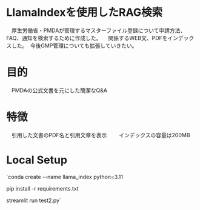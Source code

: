 # LlamaIndexを使用したRAG検索
　厚生労働省・PMDAが管理するマスターファイル登録について申請方法、FAQ、通知を検索するために作成した。
　関係するWEB文、PDFをインデックスした。　今後GMP管理についても拡張していきたい。
# 目的
 　PMDAの公式文書を元にした簡潔なQ&A
# 特徴
 　引用した文書のPDF名と引用文章を表示
　　インデックスの容量は200MB

# Local Setup
`conda create --name llama_index python=3.11

pip install -r requirements.txt

streamlit run test2.py`
